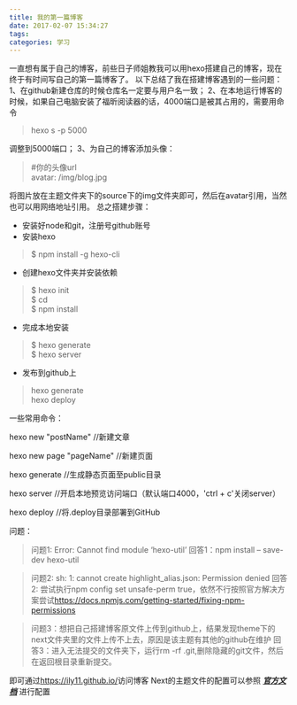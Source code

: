 ```yaml
---
title: 我的第一篇博客
date: 2017-02-07 15:34:27
tags:
categories: 学习
---
```

一直想有属于自己的博客，前些日子师姐教我可以用hexo搭建自己的博客，现在终于有时间写自己的第一篇博客了。
以下总结了我在搭建博客遇到的一些问题：
1、在github新建仓库的时候仓库名一定要与用户名一致；
2、在本地运行博客的时候，如果自己电脑安装了福昕阅读器的话，4000端口是被其占用的，需要用命令
> hexo s -p 5000

调整到5000端口；
3、为自己的博客添加头像：
> #你的头像url  
avatar: /img/blog.jpg

将图片放在主题文件夹下的source下的img文件夹即可，然后在avatar引用，当然也可以用网络地址引用。
总之搭建步骤：
* 安装好node和git，注册号github账号
* 安装hexo
> $ npm install -g hexo-cli

* 创建hexo文件夹并安装依赖
> $ hexo init <folder>  
$ cd <folder>  
$ npm install

* 完成本地安装
> $ hexo generate  
$ hexo server

* 发布到github上
> hexo generate  
hexo deploy

一些常用命令：

hexo new "postName" //新建文章

hexo new page "pageName"  //新建页面

hexo generate //生成静态页面至public目录

hexo server //开启本地预览访问端口（默认端口4000，'ctrl + c'关闭server）

hexo deploy //将.deploy目录部署到GitHub

问题：
> 问题1: Error: Cannot find module ‘hexo-util’
回答1：npm install – save-dev hexo-util

>问题2: sh: 1: cannot create highlight_alias.json: Permission denied
回答2: 尝试执行npm config set unsafe-perm true，依然不行按照官方解决方案尝试<https://docs.npmjs.com/getting-started/fixing-npm-permissions>

>问题3：想把自己搭建博客原文件上传到github上，结果发现theme下的next文件夹里的文件上传不上去，原因是该主题有其他的github在维护
回答3：进入无法提交的文件夹下，运行rm -rf .git,删除隐藏的git文件，然后在返回根目录重新提交。


即可通过<https://ily11.github.io/>访问博客
Next的主题文件的配置可以参照 [***官方文档***](http://theme-next.iissnan.com/getting-started.html) 进行配置
